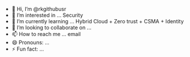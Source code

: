 - 👋 Hi, I’m @rkgithubusr
- 👀 I’m interested in ... Security
- 🌱 I’m currently learning ... Hybrid Cloud + Zero trust + CSMA + Identity
- 💞️ I’m looking to collaborate on ...
- 📫 How to reach me ... email
- 😄 Pronouns: ...
- ⚡ Fun fact: ...

<!---
rkgithubusr/rkgithubusr is a ✨ special ✨ repository because its `README.md` (this file) appears on your GitHub profile.
You can click the Preview link to take a look at your changes.
--->
